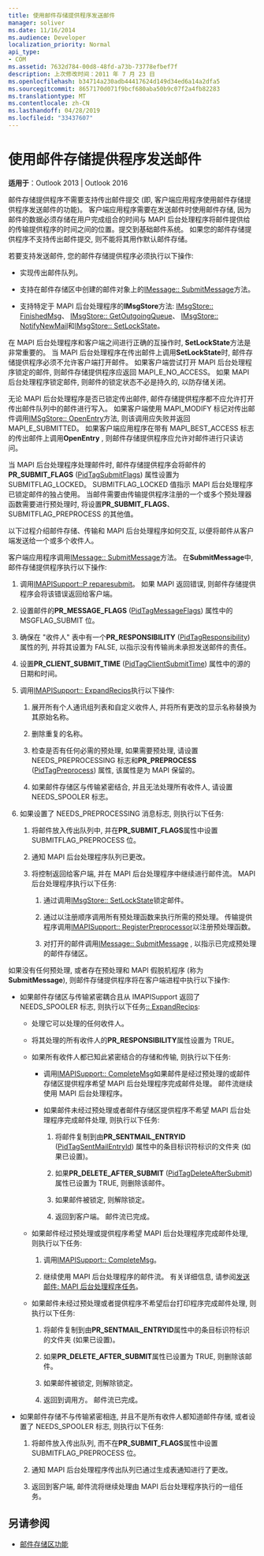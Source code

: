```yaml
---
title: 使用邮件存储提供程序发送邮件
manager: soliver
ms.date: 11/16/2014
ms.audience: Developer
localization_priority: Normal
api_type:
- COM
ms.assetid: 7632d784-00d8-48fd-a73b-73778efbef7f
description: 上次修改时间：2011 年 7 月 23 日
ms.openlocfilehash: b34714a230adb44417624d149d34ed6a14a2dfa5
ms.sourcegitcommit: 8657170d071f9bcf680aba50b9c07f2a4fb82283
ms.translationtype: MT
ms.contentlocale: zh-CN
ms.lasthandoff: 04/28/2019
ms.locfileid: "33437607"
---
```

# <a name="sending-messages-by-using-message-store-providers"></a>使用邮件存储提供程序发送邮件

**适用于**：Outlook 2013 | Outlook 2016 
  
邮件存储提供程序不需要支持传出邮件提交 (即, 客户端应用程序使用邮件存储提供程序发送邮件的功能)。 客户端应用程序需要在发送邮件时使用邮件存储, 因为邮件的数据必须存储在用户完成组合的时间与 MAPI 后台处理程序将邮件提供给的传输提供程序的时间之间的位置。提交到基础邮件系统。 如果您的邮件存储提供程序不支持传出邮件提交, 则不能将其用作默认邮件存储。
  
若要支持发送邮件, 您的邮件存储提供程序必须执行以下操作:
  
- 实现传出邮件队列。
    
- 支持在邮件存储区中创建的邮件对象上的[IMessage:: SubmitMessage](imessage-submitmessage.md)方法。 
    
- 支持特定于 MAPI 后台处理程序的**IMsgStore**方法: [IMsgStore:: FinishedMsg](imsgstore-finishedmsg.md)、 [IMsgStore:: GetOutgoingQueue](imsgstore-getoutgoingqueue.md)、 [IMsgStore:: NotifyNewMail](imsgstore-notifynewmail.md)和[IMsgStore:: SetLockState](imsgstore-setlockstate.md)。
    
在 MAPI 后台处理程序和客户端之间进行正确的互操作时, **SetLockState**方法是非常重要的。 当 MAPI 后台处理程序在传出邮件上调用**SetLockState**时, 邮件存储提供程序必须不允许客户端打开邮件。 如果客户端尝试打开 MAPI 后台处理程序锁定的邮件, 则邮件存储提供程序应返回 MAPI_E_NO_ACCESS。 如果 MAPI 后台处理程序锁定邮件, 则邮件的锁定状态不必是持久的, 以防存储关闭。 
  
无论 MAPI 后台处理程序是否已锁定传出邮件, 邮件存储提供程序都不应允许打开传出邮件队列中的邮件进行写入。 如果客户端使用 MAPI_MODIFY 标记对传出邮件调用[IMSgStore:: OpenEntry](imsgstore-openentry.md)方法, 则该调用应失败并返回 MAPI_E_SUBMITTED。 如果客户端应用程序在带有 MAPI_BEST_ACCESS 标志的传出邮件上调用**OpenEntry** , 则邮件存储提供程序应允许对邮件进行只读访问。 
  
当 MAPI 后台处理程序处理邮件时, 邮件存储提供程序会将邮件的**PR_SUBMIT_FLAGS** ([PidTagSubmitFlags](pidtagsubmitflags-canonical-property.md)) 属性设置为 SUBMITFLAG_LOCKED。 SUBMITFLAG_LOCKED 值指示 MAPI 后台处理程序已锁定邮件的独占使用。 当邮件需要由传输提供程序注册的一个或多个预处理器函数需要进行预处理时, 将设置**PR_SUBMIT_FLAGS**、SUBMITFLAG_PREPROCESS 的其他值。
  
以下过程介绍邮件存储、传输和 MAPI 后台处理程序如何交互, 以便将邮件从客户端发送给一个或多个收件人。 
  
客户端应用程序调用[IMessage:: SubmitMessage](imessage-submitmessage.md)方法。 在**SubmitMessage**中, 邮件存储提供程序执行以下操作:
  
1. 调用[IMAPISupport::P reparesubmit](imapisupport-preparesubmit.md)。 如果 MAPI 返回错误, 则邮件存储提供程序会将该错误返回给客户端。
    
2. 设置邮件的**PR_MESSAGE_FLAGS** ([PidTagMessageFlags](pidtagmessageflags-canonical-property.md)) 属性中的 MSGFLAG_SUBMIT 位。
    
3. 确保在 "收件人" 表中有一个**PR_RESPONSIBILITY** ([PidTagResponsibility](pidtagresponsibility-canonical-property.md)) 属性的列, 并将其设置为 FALSE, 以指示没有传输尚未承担发送邮件的责任。
    
4. 设置**PR_CLIENT_SUBMIT_TIME** ([PidTagClientSubmitTime](pidtagclientsubmittime-canonical-property.md)) 属性中的源的日期和时间。
    
5. 调用[IMAPISupport:: ExpandRecips](imapisupport-expandrecips.md)执行以下操作: 
    
    1. 展开所有个人通讯组列表和自定义收件人, 并将所有更改的显示名称替换为其原始名称。
        
    2. 删除重复的名称。
        
    3. 检查是否有任何必需的预处理, 如果需要预处理, 请设置 NEEDS_PREPROCESSING 标志和**PR_PREPROCESS** ([PidTagPreprocess](pidtagpreprocess-canonical-property.md)) 属性, 该属性是为 MAPI 保留的。 
        
    4. 如果邮件存储区与传输紧密结合, 并且无法处理所有收件人, 请设置 NEEDS_SPOOLER 标志。 
    
6. 如果设置了 NEEDS_PREPROCESSING 消息标志, 则执行以下任务:
    
    1. 将邮件放入传出队列中, 并在**PR_SUBMIT_FLAGS**属性中设置 SUBMITFLAG_PREPROCESS 位。 
        
    2. 通知 MAPI 后台处理程序队列已更改。
        
    3. 将控制返回给客户端, 并在 MAPI 后台处理程序中继续进行邮件流。 MAPI 后台处理程序执行以下任务: 
    
       1. 通过调用[IMsgStore:: SetLockState](imsgstore-setlockstate.md)锁定邮件。
            
       2. 通过以注册顺序调用所有预处理函数来执行所需的预处理。 传输提供程序调用[IMAPISupport:: RegisterPreprocessor](imapisupport-registerpreprocessor.md)以注册预处理函数。 
            
       3. 对打开的邮件调用[IMessage:: SubmitMessage](imessage-submitmessage.md) , 以指示已完成预处理的邮件存储区。 
    
如果没有任何预处理, 或者存在预处理和 MAPI 假脱机程序 (称为**SubmitMessage**), 则邮件存储提供程序将在客户端进程中执行以下操作: 
  
- 如果邮件存储区与传输紧密耦合且从 IMAPISupport 返回了 NEEDS_SPOOLER 标志, 则执行以下任务[:: ExpandRecips](imapisupport-expandrecips.md):
    
   - 处理它可以处理的任何收件人。
    
   - 将其处理的所有收件人的**PR_RESPONSIBILITY**属性设置为 TRUE。 
    
   - 如果所有收件人都已知此紧密结合的存储和传输, 则执行以下任务: 
    
     - 调用[IMAPISupport:: CompleteMsg](imapisupport-completemsg.md)如果邮件是经过预处理的或邮件存储区提供程序希望 MAPI 后台处理程序完成邮件处理。 邮件流继续使用 MAPI 后台处理程序。 
    
     - 如果邮件未经过预处理或者邮件存储区提供程序不希望 MAPI 后台处理程序完成邮件处理, 则执行以下任务:
    
       1. 将邮件复制到由**PR_SENTMAIL_ENTRYID** ([PidTagSentMailEntryId](pidtagsentmailentryid-canonical-property.md)) 属性中的条目标识符标识的文件夹 (如果已设置)。
            
       2. 如果**PR_DELETE_AFTER_SUBMIT** ([PidTagDeleteAfterSubmit](pidtagdeleteaftersubmit-canonical-property.md)) 属性已设置为 TRUE, 则删除该邮件。
            
       3. 如果邮件被锁定, 则解除锁定。
            
       4. 返回到客户端。 邮件流已完成。
    
  - 如果邮件经过预处理或提供程序希望 MAPI 后台处理程序完成邮件处理, 则执行以下任务:
    
    1. 调用[IMAPISupport:: CompleteMsg](imapisupport-completemsg.md)。 
          
    2. 继续使用 MAPI 后台处理程序的邮件流。 有关详细信息, 请参阅[发送邮件: MAPI 后台处理程序任务](sending-messages-mapi-spooler-tasks.md)。
    
  - 如果邮件未经过预处理或者提供程序不希望后台打印程序完成邮件处理, 则执行以下任务:
    
    1. 将邮件复制到由**PR_SENTMAIL_ENTRYID**属性中的条目标识符标识的文件夹 (如果已设置)。 
        
    2. 如果**PR_DELETE_AFTER_SUBMIT**属性已设置为 TRUE, 则删除该邮件。 
        
    3. 如果邮件被锁定, 则解除锁定。 
        
    4. 返回到调用方。 邮件流已完成。
    
- 如果邮件存储不与传输紧密相连, 并且不是所有收件人都知道邮件存储, 或者设置了 NEEDS_SPOOLER 标志, 则执行以下任务:
    
  1. 将邮件放入传出队列, 而不在**PR_SUBMIT_FLAGS**属性中设置 SUBMITFLAG_PREPROCESS 位。 
    
  2. 通知 MAPI 后台处理程序传出队列已通过生成表通知进行了更改。 
    
  3. 返回到客户端, 邮件流将继续处理由 MAPI 后台处理程序执行的一组任务。
    
## <a name="see-also"></a>另请参阅

- [邮件存储区功能](message-store-features.md)

